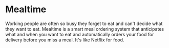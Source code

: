 # Mealtime
Working people are often so busy they forget to eat and can't decide what they want to eat. Mealtime is a smart meal ordering system that anticipates what and when you want to eat and automatically orders your food for delivery before you miss a meal. It's like Netflix for food.
